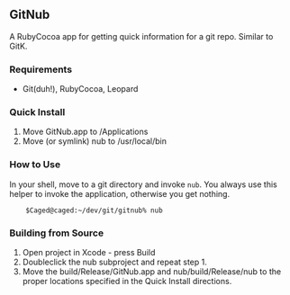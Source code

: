 ## GitNub
A RubyCocoa app for getting quick information for a git repo.  Similar to GitK.
 
### Requirements
* Git(duh!), RubyCocoa, Leopard


### Quick Install
1. Move GitNub.app to /Applications
2. Move (or symlink) nub to /usr/local/bin



### How to Use
In your shell, move to a git directory and invoke `nub`.  You always use this 
helper to invoke the application, otherwise you get nothing.

		$Caged@caged:~/dev/git/gitnub% nub

		
### Building from Source
1. Open project in Xcode - press Build
2. Doubleclick the nub subproject and repeat step 1.
3. Move the build/Release/GitNub.app and nub/build/Release/nub to the proper locations 
   specified in the Quick Install directions.